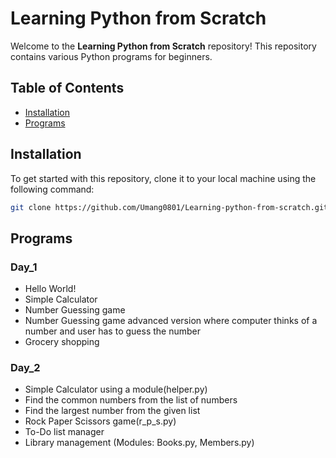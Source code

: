 # Learning Python from Scratch

Welcome to the **Learning Python from Scratch** repository! This repository contains various Python programs for beginners.

## Table of Contents 

- [Installation](#installation)
- [Programs](#programs)

## Installation

To get started with this repository, clone it to your local machine using the following command:

```bash
git clone https://github.com/Umang0801/Learning-python-from-scratch.git
```
## Programs

### Day_1
- Hello World!
- Simple Calculator
- Number Guessing game
- Number Guessing game advanced version where computer thinks of a number and user has to guess the number
- Grocery shopping

### Day_2
- Simple Calculator using a module(helper.py)
- Find the common numbers from the list of numbers
- Find the largest number from the given list
- Rock Paper Scissors game(r_p_s.py)
- To-Do list manager
- Library management (Modules: Books.py, Members.py)